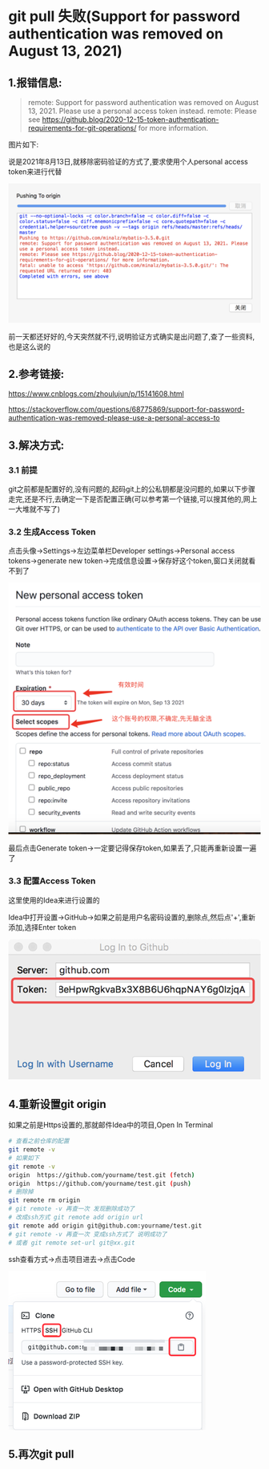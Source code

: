 # git pull 失败(Support for password authentication was removed on August 13, 2021)

## 1.报错信息:

>remote: Support for password authentication was removed on August 13, 2021. Please use a personal access token instead.
>remote: Please see https://github.blog/2020-12-15-token-authentication-requirements-for-git-operations/ for more information.

图片如下:

说是2021年8月13日,就移除密码验证的方式了,要求使用个人personal access token来进行代替

![image-20210814230803694](images/git_pull失败.assets/image-20210814230803694.png)

前一天都还好好的,今天突然就不行,说明验证方式确实是出问题了,查了一些资料,也是这么说的

## 2.参考链接:

https://www.cnblogs.com/zhoulujun/p/15141608.html

https://stackoverflow.com/questions/68775869/support-for-password-authentication-was-removed-please-use-a-personal-access-to

## 3.解决方式:

### 3.1 前提

git之前都是配置好的,没有问题的,起码git上的公私钥都是没问题的,如果以下步骤走完,还是不行,去确定一下是否配置正确(可以参考第一个链接,可以搜其他的,网上一大堆就不写了)

### 3.2 生成Access Token

点击头像->Settings->左边菜单栏Developer settings->Personal access tokens->generate new token->完成信息设置->保存好这个token,窗口关闭就看不到了

![image-20210814233827899](images/git_pull失败.assets/image-20210814233827899.png)

最后点击Generate token->一定要记得保存token,如果丢了,只能再重新设置一遍了

### 3.3 配置Access Token

这里使用的Idea来进行设置的

Idea中打开设置->GitHub->如果之前是用户名密码设置的,删除点,然后点'+',重新添加,选择Enter token

![image-20210814233450067](images/git_pull失败.assets/image-20210814233450067.png)

## 4.重新设置git origin

如果之前是Https设置的,那就邮件Idea中的项目,Open In Terminal

```sh
# 查看之前仓库的配置
git remote -v
# 如果如下
git remote -v
origin  https://github.com/yourname/test.git (fetch)
origin  https://github.com/yourname/test.git (push)
# 删除掉
git remote rm origin
# git remote -v 再查一次 发现删除成功了
# 改成ssh方式 git remote add origin url
git remote add origin git@github.com:yourname/test.git
# git remote -v 再查一次 变成ssh方式了 说明成功了
# 或者 git remote set-url git@xx.git
```

ssh查看方式->点击项目进去->点击Code

![image-20210814234423342](images/git_pull失败.assets/image-20210814234423342.png)

## 5.再次git pull